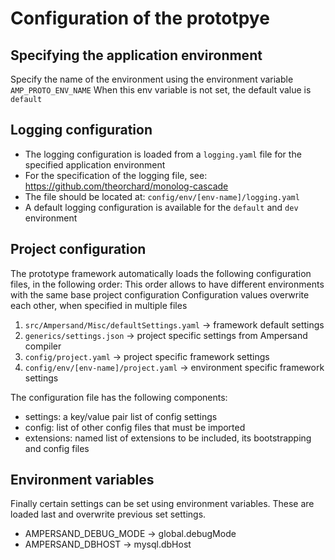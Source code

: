 # Configuration of the prototpye

## Specifying the application environment
Specify the name of the environment using the environment variable `AMP_PROTO_ENV_NAME`
When this env variable is not set, the default value is `default`

## Logging configuration
* The logging configuration is loaded from a `logging.yaml` file for the specified application environment
* For the specification of the logging file, see: https://github.com/theorchard/monolog-cascade
* The file should be located at: `config/env/[env-name]/logging.yaml`
* A default logging configuration is available for the `default` and `dev` environment

## Project configuration
The prototype framework automatically loads the following configuration files, in the following order:
This order allows to have different environments with the same base project configuration
Configuration values overwrite each other, when specified in multiple files

1. `src/Ampersand/Misc/defaultSettings.yaml` -> framework default settings
2. `generics/settings.json` -> project specific settings from Ampersand compiler
3. `config/project.yaml` -> project specific framework settings
4. `config/env/[env-name]/project.yaml` -> environment specific framework settings

The configuration file has the following components:
* settings: a key/value pair list of config settings
* config: list of other config files that must be imported
* extensions: named list of extensions to be included, its bootstrapping and config files

## Environment variables
Finally certain settings can be set using environment variables.
These are loaded last and overwrite previous set settings.
* AMPERSAND_DEBUG_MODE -> global.debugMode
* AMPERSAND_DBHOST -> mysql.dbHost

